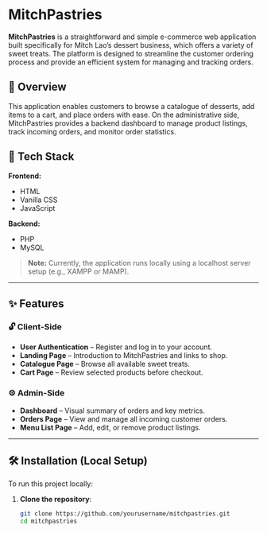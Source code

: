 # MitchPastries

**MitchPastries** is a straightforward and simple e-commerce web application built specifically for Mitch Lao’s dessert business, which offers a variety of sweet treats. The platform is designed to streamline the customer ordering process and provide an efficient system for managing and tracking orders.


## 🧁 Overview

This application enables customers to browse a catalogue of desserts, add items to a cart, and place orders with ease. On the administrative side, MitchPastries provides a backend dashboard to manage product listings, track incoming orders, and monitor order statistics.


## 🚀 Tech Stack

**Frontend:**
- HTML
- Vanilla CSS
- JavaScript

**Backend:**
- PHP
- MySQL

> **Note:** Currently, the application runs locally using a localhost server setup (e.g., XAMPP or MAMP).

---

## ✨ Features

### 🔓 Client-Side
- **User Authentication** – Register and log in to your account.
- **Landing Page** – Introduction to MitchPastries and links to shop.
- **Catalogue Page** – Browse all available sweet treats.
- **Cart Page** – Review selected products before checkout.

### ⚙️ Admin-Side
- **Dashboard** – Visual summary of orders and key metrics.
- **Orders Page** – View and manage all incoming customer orders.
- **Menu List Page** – Add, edit, or remove product listings.

---

## 🛠️ Installation (Local Setup)

To run this project locally:

1. **Clone the repository**:
   ```bash
   git clone https://github.com/yourusername/mitchpastries.git
   cd mitchpastries
